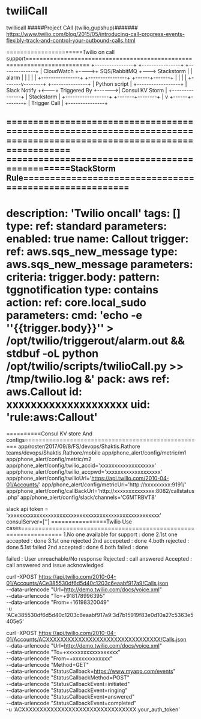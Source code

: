 # twiliCall
twillicall
#####Project CAll (twilio,gupshup)#######
https://www.twilio.com/blog/2015/05/introducing-call-progress-events-flexibly-track-and-control-your-outbound-calls.html
  
======================Twilio on call support========================================================================
+----------------+     +----------------+   +--------------+
|   CloudWatch   +---->+  SQS/RabbitMQ  +--->  Stackstorm  |
|      alarm     |     |                |   |              |
+----------------+     +----------------+   +------+-------+
                                                   |
                                                   |
                                                   |
                                                   |
                                           +-------v--------+
                      +---------------+    |  Python script |       +------------------+
                      | Slack Notify  +<---+  Triggered By  +------>|  Consul KV Storm |
                      +---------------+    |   Stackstorm   |       +------------------+
                                           +-------+--------+
                                                   |
                                                   v
                                            +------+--------+
                                            |  Trigger Call |
                                            +---------------+

=====================================================================================================================
===============================================StackStorm Rule=======================================================
---
description: 'Twilio oncall'
tags: []
type:
  ref: standard
  parameters:
enabled: true
name: Callout
trigger:
  ref: aws.sqs_new_message
  type: aws.sqs_new_message
  parameters:
criteria:
  trigger.body:
    pattern: tggnotification
    type: contains
action:
  ref: core.local_sudo
  parameters:
    cmd: 'echo -e  ''{{trigger.body}}'' > /opt/twilio/triggerout/alarm.out && stdbuf -oL python  /opt/twilio/scripts/twilioCall.py  >> /tmp/twilio.log &'
pack: aws
ref: aws.Callout
id: xxxxxxxxxxxxxxxxxxxx
uid: 'rule:aws:Callout'
========================================================================================================================================================
==========Consul KV store And configs==================================================== 
app/roster/2017/09/8/FS/devops/Shaktis.Rathore
teams/devops/Shaktis.Rathore/mobile
app/phone_alert/config/metric/m1
app/phone_alert/config/metric/m2
app/phone_alert/config/twilio_accid='xxxxxxxxxxxxxxxxxxx'
app/phone_alert/config/twilio_accpwd='xxxxxxxxxxxxxxxxxxx'
app/phone_alert/config/twilioUrl='https://api.twilio.com/2010-04-01/Accounts/'
app/phone_alert/config/metricUri='http://xxxxxxxxx:9191/'
app/phone_alert/config/callBackUrl='http://xxxxxxxxxxxxxx:8082/callstatus.php'
app/phone_alert/config/slack/channels='C6MTRBVT8'

slack api token = 'xxxxxxxxxxxxxxxxxxxxxxxxxxxxxxxxxxxxxxxxxxxxxxxxxxxxx'
consulServer=['']
================Twilio  Use cases==================================================================
1.No one available for support : done
2.1st one accepted : done
3.1st one rejected 2nd accepeted   : done 
4.both rejected : done
5.1st failed 2nd accepted  : done
6.both failed : done

failed : User unreachable/No response
Rejected : call answered 
Accepted : call answered and issue acknowledged


curl -XPOST https://api.twilio.com/2010-04-01/Accounts/ACe385530df6d5d40c1203c6eaabf917a9/Calls.json \
   --data-urlencode "Url=http://demo.twilio.com/docs/voice.xml" \
   --data-urlencode "To=+918178996395" \
   --data-urlencode "From=+16198320049" \
   -u 'ACe385530df6d5d40c1203c6eaabf917a9:3d7b15919f83e0d10a27c5363e5405e5'


curl -XPOST https://api.twilio.com/2010-04-01/Accounts/ACXXXXXXXXXXXXXXXXXXXXXXXXXXXXXXXX/Calls.json \
    --data-urlencode "Url=http://demo.twilio.com/docs/voice.xml" \
    --data-urlencode "To=+xxxxxxxxxxxxxxxxxx" \
    --data-urlencode "From=+xxxxxxxxxxxxx" \
    --data-urlencode "Method=GET" \
    --data-urlencode "StatusCallback=https://www.myapp.com/events" \
    --data-urlencode "StatusCallbackMethod=POST" \
    --data-urlencode "StatusCallbackEvent=initiated" \
    --data-urlencode "StatusCallbackEvent=ringing" \
    --data-urlencode "StatusCallbackEvent=answered" \
    --data-urlencode "StatusCallbackEvent=completed" \
    -u 'ACXXXXXXXXXXXXXXXXXXXXXXXXXXXXXXXX:your_auth_token'
